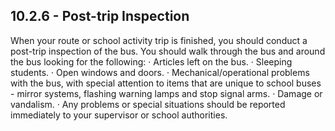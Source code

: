 ## 10.2.6 - Post-trip Inspection
When your route or school activity trip is finished, you should conduct a post-trip inspection of the bus. You should walk through the bus and around the bus looking for the following:
· Articles left on the bus.
· Sleeping students.
· Open windows and doors.
· Mechanical/operational problems with the bus, with special attention to items that are unique to school buses - mirror systems, flashing warning lamps and stop signal arms.
· Damage or vandalism.
· Any problems or special situations should be reported immediately to your supervisor or school authorities.